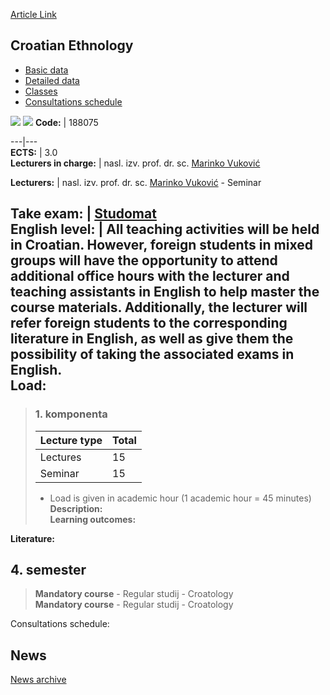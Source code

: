 [Article Link](https://www.fhs.hr/en/course/croeth_a)

## Croatian Ethnology
  * [Basic data](https://www.fhs.hr/en/course/croeth_a#v1id-523761_542307_1_0 "Basic data")
  * [Detailed data](https://www.fhs.hr/en/course/croeth_a#v1id-523761_542307_1_1 "Detailed data")
  * [Classes](https://www.fhs.hr/en/course/croeth_a#v1id-523761_542307_1_2 "Classes")
  * [Consultations schedule](https://www.fhs.hr/en/course/croeth_a#v1id-523761_542307_1_3 "Consultations schedule")


[![](https://www.fhs.hr/img/flags/gif/hr.gif)](https://www.fhs.hr/predmet/hrvetn_a) [![](https://www.fhs.hr/img/flags/gif/gb.gif)](https://www.fhs.hr/en/course/croeth_a)
**Code:** |  188075  
  
---|---  
**ECTS:** |  3.0   
**Lecturers in charge:** |  nasl. izv. prof. dr. sc. [Marinko Vuković](https://www.fhs.hr/staff/marinko.vukovic)   
  
**Lecturers:** |  nasl. izv. prof. dr. sc. [Marinko Vuković](https://www.fhs.hr/djelatnik/marinko.vukovic) - Seminar  
  
**Take exam:** |  [Studomat](http://www.isvu.hr/studomat)  
**English level:** |  All teaching activities will be held in Croatian. However, foreign students in mixed groups will have the opportunity to attend additional office hours with the lecturer and teaching assistants in English to help master the course materials. Additionally, the lecturer will refer foreign students to the corresponding literature in English, as well as give them the possibility of taking the associated exams in English.   
**Load:**  
---  
> ### 1. komponenta
> | Lecture type | Total  
> ---|---  
> Lectures | 15  
> Seminar | 15  
> * Load is given in academic hour (1 academic hour = 45 minutes)   
**Description:**  
> **Learning outcomes:**  

  
**Literature:**  

  
**4. semester**  
---  
> **Mandatory course** - Regular studij - Croatology  
>  **Mandatory course** - Regular studij - Croatology  
>   
Consultations schedule: 


## News
[News archive](https://www.fhs.hr/en/course/croeth_a?@=215th#news_114932 "News archive")
